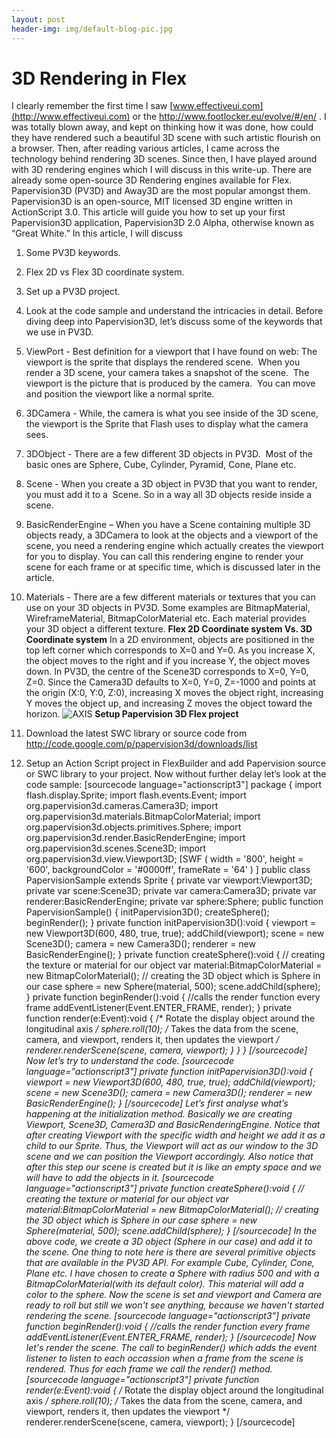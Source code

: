 ```yaml
---
layout: post
header-img: img/default-blog-pic.jpg
---
```


# 3D Rendering in Flex

I clearly remember the first time I saw [www.effectiveui.com](http://www.effectiveui.com) or the <http://www.footlocker.eu/evolve/#/en/> . I was totally blown away, and kept on thinking how it was done, how could they have rendered such a beautiful 3D scene with such artistic flourish on a browser. Then, after reading various articles, I came across the technology behind rendering 3D scenes. Since then, I have played around with 3D rendering engines which I will discuss in this write-up. There are already some open-source 3D Rendering engines available for Flex. Papervision3D (PV3D) and Away3D are the most popular amongst them. Papervision3D is an open-source, MIT licensed 3D engine written in ActionScript 3.0. This article will guide you how to set up your first Papervision3D application, Papervision3D 2.0 Alpha, otherwise known as “Great White.” In this article, I will discuss 

  1. Some PV3D keywords.
  2. Flex 2D vs Flex 3D coordinate system.
  3. Set up a PV3D project.
  4. Look at the code sample and understand the intricacies in detail.
Before diving deep into Papervision3D, let’s discuss some of the keywords that we use in PV3D. 
  1. ViewPort - Best definition for a viewport that I have found on web: The viewport is the sprite that displays the rendered scene.  When you render a 3D scene, your camera takes a snapshot of the scene.  The viewport is the picture that is produced by the camera.  You can move and position the viewport like a normal sprite.
  2. 3DCamera - While, the camera is what you see inside of the 3D scene, the viewport is the Sprite that Flash uses to display what the camera sees.
  3. 3DObject - There are a few different 3D objects in PV3D.  Most of the basic ones are Sphere, Cube, Cylinder, Pyramid, Cone, Plane etc.
  4. Scene - When you create a 3D object in PV3D that you want to render, you must add it to a  Scene. So in a way all 3D objects reside inside a scene.
  5. BasicRenderEngine – When you have a Scene containing multiple 3D objects ready, a 3DCamera to look at the objects and a viewport of the scene, you need a rendering engine which actually creates the viewport for you to display. You can call this rendering engine to render your scene for each frame or at specific time, which is discussed later in the article.
  6. Materials - There are a few different materials or textures that you can use on your 3D objects in PV3D. Some examples are BitmapMaterial, WireframeMaterial, BitmapColorMaterial etc. Each material provides your 3D object a different texture.
**Flex 2D Coordinate system Vs. 3D Coordinate system** In a 2D environment, objects are positioned in the top left corner which corresponds to X=0 and Y=0. As you increase X, the object moves to the right and if you increase Y, the object moves down. In PV3D, the centre of the Scene3D corresponds to X=0, Y=0, Z=0. Since the Camera3D defaults to X=0, Y=0, Z=-1000 and points at the origin (X:0, Y:0, Z:0), increasing X moves the object right, increasing Y moves the object up, and increasing Z moves the object toward the horizon. ![AXIS](/wp-content/uploads/2010/01/AXIS.jpg) **Setup Papervision 3D Flex project**

  1. Download the latest SWC library or source code from <http://code.google.com/p/papervision3d/downloads/list>
  2. Setup an Action Script project in FlexBuilder and add Papervision source or SWC library to your project.
Now without further delay let’s look at the code sample: [sourcecode language="actionscript3"] package { import flash.display.Sprite; import flash.events.Event; import org.papervision3d.cameras.Camera3D; import org.papervision3d.materials.BitmapColorMaterial; import org.papervision3d.objects.primitives.Sphere; import org.papervision3d.render.BasicRenderEngine; import org.papervision3d.scenes.Scene3D; import org.papervision3d.view.Viewport3D; [SWF ( width = '800', height = '600', backgroundColor = '#0000ff', frameRate = '64' ) ] public class PapervisionSample extends Sprite { private var viewport:Viewport3D; private var scene:Scene3D; private var camera:Camera3D; private var renderer:BasicRenderEngine; private var sphere:Sphere; public function PapervisionSample() { initPapervision3D(); createSphere(); beginRender(); } private function initPapervision3D():void { viewport = new Viewport3D(600, 480, true, true); addChild(viewport); scene = new Scene3D(); camera = new Camera3D(); renderer = new BasicRenderEngine(); } private function createSphere():void { // creating the texture or material for our object var material:BitmapColorMaterial = new BitmapColorMaterial(); // creating the 3D object which is Sphere in our case sphere = new Sphere(material, 500); scene.addChild(sphere); } private function beginRender():void { //calls the render function every frame addEventListener(Event.ENTER_FRAME, render); } private function render(e:Event):void { /* Rotate the display object around the longitudinal axis */ sphere.roll(10); /* Takes the data from the scene, camera, and viewport, renders it, then updates the viewport */ renderer.renderScene(scene, camera, viewport); } } } [/sourcecode] Now let’s try to understand the code. [sourcecode language="actionscript3"] private function initPapervision3D():void { viewport = new Viewport3D(600, 480, true, true); addChild(viewport); scene = new Scene3D(); camera = new Camera3D(); renderer = new BasicRenderEngine(); } [/sourcecode] Let’s first analyse what’s happening at the initialization method. Basically we are creating Viewport, Scene3D, Camera3D and BasicRenderingEngine. Notice that after creating Viewport with the specific width and height we add it as a child to our Sprite. Thus, the Viewport will act as our window to the 3D scene and we can position the Viewport accordingly. Also notice that after this step our scene is created but it is like an empty space and we will have to add the objects in it. [sourcecode language="actionscript3"] private function createSphere():void { // creating the texture or material for our object var material:BitmapColorMaterial = new BitmapColorMaterial(); // creating the 3D object which is Sphere in our case sphere = new Sphere(material, 500); scene.addChild(sphere); } [/sourcecode] In the above code, we create a 3D object (Sphere in our case) and add it to the scene. One thing to note here is there are several primitive objects that are available in the PV3D API. For example Cube, Cylinder, Cone, Plane etc. I have chosen to create a Sphere with radius 500 and with a BitmapColorMaterial(with its default color). This material will add a color to the sphere. Now the scene is set and viewport and Camera are ready to roll but still we won't see anything, because we haven't started rendering the scene. [sourcecode language="actionscript3"] private function beginRender():void { //calls the render function every frame addEventListener(Event.ENTER_FRAME, render); } [/sourcecode] Now let's render the scene. The call to beginRender() which adds the event listener to listen to each occassion when a frame from the scene is rendered. Thus for each frame we call the render() method. [sourcecode language="actionscript3"] private function render(e:Event):void { /* Rotate the display object around the longitudinal axis */ sphere.roll(10); /* Takes the data from the scene, camera, and viewport, renders it, then updates the viewport */ renderer.renderScene(scene, camera, viewport); } [/sourcecode]